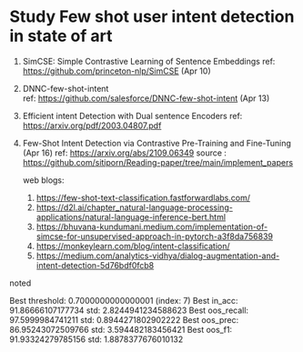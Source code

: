 # Study Few shot user intent detection  in state of art 

1. SimCSE: Simple Contrastive Learning of Sentence Embeddings
   ref: https://github.com/princeton-nlp/SimCSE (Apr 10)  
2. DNNC-few-shot-intent  
   ref: https://github.com/salesforce/DNNC-few-shot-intent (Apr 13)

3. Efficient intent Detection with Dual sentence Encoders 
   ref: https://arxiv.org/pdf/2003.04807.pdf


4. Few-Shot Intent Detection via Contrastive Pre-Training and Fine-Tuning (Apr 16)
   ref: https://arxiv.org/abs/2109.06349
   source : https://github.com/sitiporn/Reading-paper/tree/main/implement_papers 
   
   
   
   web blogs:
   1. https://few-shot-text-classification.fastforwardlabs.com/
   2. https://d2l.ai/chapter_natural-language-processing-applications/natural-language-inference-bert.html
   3. https://bhuvana-kundumani.medium.com/implementation-of-simcse-for-unsupervised-approach-in-pytorch-a3f8da756839
   4. https://monkeylearn.com/blog/intent-classification/
   5. https://medium.com/analytics-vidhya/dialog-augmentation-and-intent-detection-5d76bdf0fcb8


noted

Best threshold: 0.7000000000000001 (index: 7)
Best in_acc: 91.86666107177734 std: 2.8244941234588623
Best oos_recall: 97.5999984741211 std: 0.8944271802902222
Best oos_prec: 86.95243072509766 std: 3.594482183456421
Best oos_f1: 91.93324279785156 std: 1.8878377676010132

